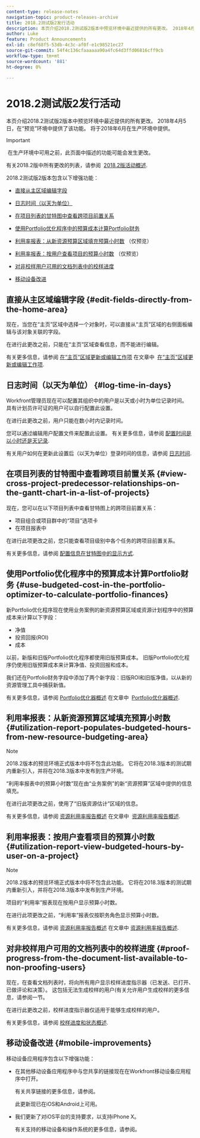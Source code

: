 ```yaml
---
content-type: release-notes
navigation-topic: product-releases-archive
title: 2018.2测试版2发行活动
description: 本页介绍2018.2测试版2版本中预览环境中最近提供的所有更改。 2018年4月5日，在“预览”环境中提供了该功能。 将于2018年6月在生产环境中提供。
author: Luke
feature: Product Announcements
exl-id: c8ef68f5-53db-4c3c-af0f-e1c98521ec27
source-git-commit: 54f4c136cfaaaaaa90a4fc64d3ffd06816cff9cb
workflow-type: tm+mt
source-wordcount: '881'
ht-degree: 0%

---
```


# 2018.2测试版2发行活动

本页介绍2018.2测试版2版本中预览环境中最近提供的所有更改。 2018年4月5日，在“预览”环境中提供了该功能。 将于2018年6月在生产环境中提供。

>[!IMPORTANT]
>
> 在生产环境中可用之前，此页面中描述的功能可能会发生更改。

有关2018.2版中所有更改的列表，请参阅  [2018.2版活动概述](../../../../product-announcements/product-releases/quarterly-release-archive/2018.2-release-activity/2018.2-release-activity-overview.md).

2018.2测试版2版本包含以下增强功能：

* [直接从主区域编辑字段](#edit-fields-directly-from-the-home-area)
* [日志时间（以天为单位）](#log-time-in-days)
* [在项目列表的甘特图中查看跨项目前置关系](#view-cross-project-predecessor-relationships-on-the-gantt-chart-in-a-list-of-projects)
* [使用Portfolio优化程序中的预算成本计算Portfolio财务](#use-budgeted-cost-in-the-portfolio-optimizer-to-calculate-portfolio-finances)
* [利用率报表：从新资源预算区域填充预算小时数](#utilization-report-populates-budgeted-hours-from-new-resource-budgeting-area) （仅预览）

* [利用率报表：按用户查看项目的预算小时数](#utilization-report-view-budgeted-hours-by-user-on-a-project) （仅预览）

* [对非校样用户可用的文档列表中的校样进度](#proof-progress-from-the-document-list-available-to-non-proofing-users)
* [移动设备改进](#mobile-improvements)

## 直接从主区域编辑字段 {#edit-fields-directly-from-the-home-area}

现在，当您在“主页”区域中选择一个对象时，可以直接从“主页”区域的右侧面板编辑与该对象关联的字段。 

在进行此更改之前，只能在“主页”区域查看信息，而不能进行编辑。

有关更多信息，请参阅 [在“主页”区域更新或编辑工作项](../../../../workfront-basics/using-home/using-the-home-area/update-and-edit-work-item-home.md) 在文章中  [在“主页”区域更新或编辑工作项](../../../../workfront-basics/using-home/using-the-home-area/update-and-edit-work-item-home.md).

## 日志时间（以天为单位） {#log-time-in-days}

Workfront管理员现在可以配置其组织中的用户是以天或小时为单位记录时间。 具有计划员许可证的用户可以自行配置此设置。

在进行此更改之前，用户只能在数小时内记录时间。

您可以通过编辑用户配置文件来配置此设置。 有关更多信息，请参阅 [配置时间是以小时还是天记录](../../../../timesheets/config-timesheet-prefs/config-time-logged-hrs-days.md).

有关用户如何在更新此设置后（以天为单位）登录时间的信息，请参阅 [日志时间](../../../../timesheets/create-and-manage-timesheets/log-time.md).

## 在项目列表的甘特图中查看跨项目前置关系 {#view-cross-project-predecessor-relationships-on-the-gantt-chart-in-a-list-of-projects}

现在，您可以在以下项目列表中查看甘特图上的跨项目前置关系：

* 项目组合或项目群中的“项目”选项卡
* 在项目报表中

在进行此项更改之前，您只能查看项目级别中各个任务的跨项目前置关系。

有关更多信息，请参阅 [配置信息在甘特图中的显示方式](../../../../manage-work/gantt-chart/use-the-gantt-chart/configure-info-on-gantt-chart.md). 

## 使用Portfolio优化程序中的预算成本计算Portfolio财务 {#use-budgeted-cost-in-the-portfolio-optimizer-to-calculate-portfolio-finances}

新Portfolio优化程序现在使用业务案例的新资源预算区域或资源计划程序中的预算成本来计算以下字段：

* 净值
* 投资回报(ROI)
* 成本

以前，新版和旧版Portfolio优化程序都使用旧版预算成本。 旧版Portfolio优化程序仍使用旧版预算成本来计算净值、投资回报和成本。

我们还在Portfolio财务字段中添加了两个新字段：旧版ROI和旧版净值，以从新的资源管理工具中捕获新值。

有关更多信息，请参阅 [Portfolio优化器概述](../../../../manage-work/portfolios/portfolio-optimizer/portfolio-optimizer-overview.md) 在文章中  [Portfolio优化器概述](../../../../manage-work/portfolios/portfolio-optimizer/portfolio-optimizer-overview.md).

## 利用率报表：从新资源预算区域填充预算小时数 {#utilization-report-populates-budgeted-hours-from-new-resource-budgeting-area}

>[!NOTE]
2018.2版本的预览环境正式版本中将不包含此功能。 它将在2018.3版本的测试期内重新引入，并将在2018.3版本中发布到生产环境。 

“利用率报表中的预算小时数”现在由“业务案例”的新“资源预算”区域中提供的信息填充。

在进行此项更改之前，使用了“旧版资源估计”区域的信息。

有关更多信息，请参阅 [资源利用率报告概述](../../../../reports-and-dashboards/reports/using-built-in-reports/resource-utilization-report.md) 在文章中  [资源利用率报告概述](../../../../reports-and-dashboards/reports/using-built-in-reports/resource-utilization-report.md).

## 利用率报表：按用户查看项目的预算小时数 {#utilization-report-view-budgeted-hours-by-user-on-a-project}

>[!NOTE]
2018.2版本的预览环境正式版本中将不包含此功能。 它将在2018.3版本的测试期内重新引入，并将在2018.3版本中发布到生产环境。 

项目的“利用率”报表现在按用户显示预算小时数。

在进行此项更改之前，“利用率”报表仅按职务角色显示预算小时数。 

有关更多信息，请参阅 [资源利用率报告概述](../../../../reports-and-dashboards/reports/using-built-in-reports/resource-utilization-report.md) 在文章中 [资源利用率报告概述](../../../../reports-and-dashboards/reports/using-built-in-reports/resource-utilization-report.md).

## 对非校样用户可用的文档列表中的校样进度 {#proof-progress-from-the-document-list-available-to-non-proofing-users}

现在，在查看文档列表时，将向所有用户显示校样进度指示器（已发送、已打开、已做评论和决策）。 这包括无法生成校样的用户(有关允许用户生成校样的更多信息，请参阅一节。

在进行此更改之前，校样进度指示器仅适用于能够生成校样的用户。

有关更多信息，请参阅 [校样进度和状态概述](../../../../review-and-approve-work/proofing/proofing-overview/view-progress-status-proof.md).

## 移动设备改进 {#mobile-improvements}

移动设备应用程序包含以下增强功能：

* 在其他移动设备应用程序中与您共享的链接现在在Workfront移动设备应用程序中打开。

   有关共享链接的更多信息，请参阅。

   此更新现已在iOS和Android上可用。

* 我们更新了对iOS平台的支持要求，以支持iPhone X。

   有关支持的移动设备和操作系统的更多信息，请参阅。 
